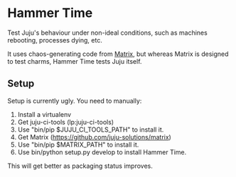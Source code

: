 Hammer Time
===========
Test Juju's behaviour under non-ideal conditions, such as machines rebooting,
processes dying, etc.

It uses chaos-generating code from
[Matrix](https://github.com/juju-solutions/matrix), but whereas Matrix is
designed to test charms, Hammer Time tests Juju itself.

Setup
-----
Setup is currently ugly.  You need to manually:

1. Install a virtualenv
2. Get juju-ci-tools (lp:juju-ci-tools)
3. Use "bin/pip $JUJU_CI_TOOLS_PATH" to install it.
4. Get Matrix (https://github.com/juju-solutions/matrix)
5. Use "bin/pip $MATRIX_PATH" to install it.
6. Use bin/python setup.py develop to install Hammer Time.

This will get better as packaging status improves.
